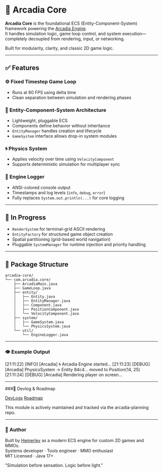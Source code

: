# 🧱 Arcadia Core

**Arcadia Core** is the foundational ECS (Entity-Component-System) framework powering the [Arcadia Engine](https://github.com/arcadia-engine).  
It handles simulation logic, game loop control, and system execution—completely decoupled from rendering, input, or networking.

Built for modularity, clarity, and classic 2D game logic.

---

## ✅ Features

### ⚙️ Fixed Timestep Game Loop
- Runs at 60 FPS using delta time
- Clean separation between simulation and rendering phases

### 🧠 Entity-Component-System Architecture
- Lightweight, pluggable ECS
- Components define behavior without inheritance
- `EntityManager` handles creation and lifecycle
- `GameSystem` interface allows drop-in system modules

### 🌀 Physics System
- Applies velocity over time using `VelocityComponent`
- Supports deterministic simulation for multiplayer sync

### 📝 Engine Logger
- ANSI-colored console output
- Timestamps and log levels (`info`, `debug`, `error`)
- Fully replaces `System.out.println(...)` for core logging

---

## 🚧 In Progress

- `RenderSystem` for terminal-grid ASCII rendering  
- `EntityFactory` for structured game object creation  
- Spatial partitioning (grid-based world navigation)  
- Pluggable `SystemManager` for runtime injection and priority handling  

---

## 📁 Package Structure

```plaintext
arcadia-core/
└── com.arcadia.core/
    ├── ArcadiaMain.java
    ├── GameLoop.java
    ├── entity/
    │   ├── Entity.java
    │   ├── EntityManager.java
    │   ├── Component.java
    │   ├── PositionComponent.java
    │   └── VelocityComponent.java
    ├── system/
    │   ├── GameSystem.java
    │   └── PhysicsSystem.java
    └── util/
        └── EngineLogger.java
```
---

### 👁️ Example Output

[21:11:22] [INFO] [Arcadia] 🌀 Arcadia Engine started...
[21:11:23] [DEBUG] [Arcadia] PhysicsSystem → Entity 84c4... moved to Position(14, 25)
[21:11:24] [DEBUG] [Arcadia] Rendering player on screen...


---

###📜 Devlog & Roadmap

[DevLogs](https://github.com/arcadia-engine/arcadia-planning/tree/main/devlogs)
[Roadmap](https://github.com/arcadia-engine/arcadia-planning/blob/main/milestones/roadmap-v0.1.md)

This module is actively maintained and tracked via the arcadia-planning repo.

---

### 💬 Author

Built by [Hemerley](https://github.com/Hemerley) as a modern ECS engine for custom 2D games and MMOs.  
Systems developer · Tools engineer · MMO enthusiast  
MIT Licensed · Java 17+

"Simulation before sensation. Logic before light."

